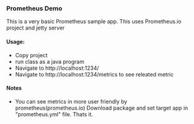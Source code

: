 ### Prometheus Demo

This is a very basic Prometheus sample app. This uses Prometheus.io project and jetty server 

#### Usage:
- Copy project
- run class as a java program
- Navigate to http://localhost:1234/
- Navigate to http://localhost:1234/metrics to see releated metric


#### Notes
- You can see metrics in more user friendly by prometheus(prometheus.io) Download package and set target app in "prometheus.yml" file. Thats it.